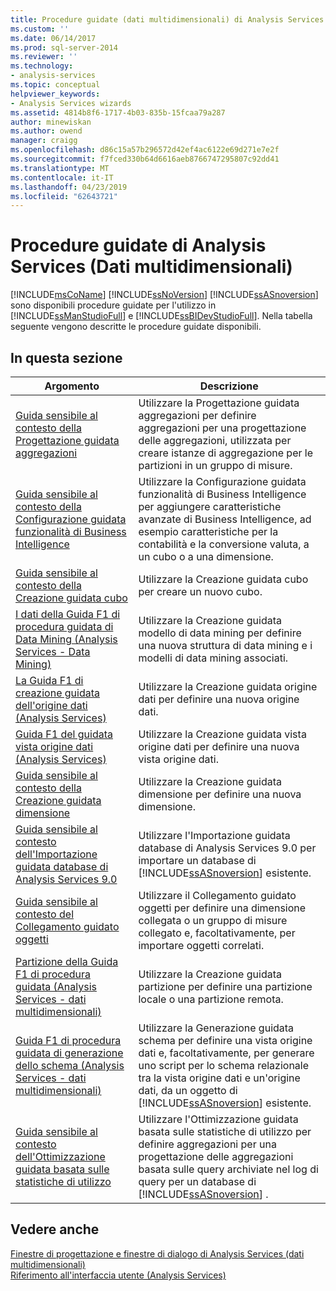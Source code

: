 ```yaml
---
title: Procedure guidate (dati multidimensionali) di Analysis Services | Microsoft Docs
ms.custom: ''
ms.date: 06/14/2017
ms.prod: sql-server-2014
ms.reviewer: ''
ms.technology:
- analysis-services
ms.topic: conceptual
helpviewer_keywords:
- Analysis Services wizards
ms.assetid: 4814b8f6-1717-4b03-835b-15fcaa79a287
author: minewiskan
ms.author: owend
manager: craigg
ms.openlocfilehash: d86c15a57b296572d42ef4ac6122e69d271e7e2f
ms.sourcegitcommit: f7fced330b64d6616aeb8766747295807c92dd41
ms.translationtype: MT
ms.contentlocale: it-IT
ms.lasthandoff: 04/23/2019
ms.locfileid: "62643721"
---
```

# <a name="analysis-services-wizards-multidimensional-data"></a>Procedure guidate di Analysis Services (Dati multidimensionali)
  [!INCLUDE[msCoName](../includes/msconame-md.md)] [!INCLUDE[ssNoVersion](../includes/ssnoversion-md.md)] [!INCLUDE[ssASnoversion](../includes/ssasnoversion-md.md)] sono disponibili procedure guidate per l'utilizzo in [!INCLUDE[ssManStudioFull](../includes/ssmanstudiofull-md.md)] e [!INCLUDE[ssBIDevStudioFull](../includes/ssbidevstudiofull-md.md)]. Nella tabella seguente vengono descritte le procedure guidate disponibili.  
  
## <a name="in-this-section"></a>In questa sezione  
  
|Argomento|Descrizione|  
|-----------|-----------------|  
|[Guida sensibile al contesto della Progettazione guidata aggregazioni](aggregation-design-wizard-f1-help.md)|Utilizzare la Progettazione guidata aggregazioni per definire aggregazioni per una progettazione delle aggregazioni, utilizzata per creare istanze di aggregazione per le partizioni in un gruppo di misure.|  
|[Guida sensibile al contesto della Configurazione guidata funzionalità di Business Intelligence](business-intelligence-wizard-f1-help.md)|Utilizzare la Configurazione guidata funzionalità di Business Intelligence per aggiungere caratteristiche avanzate di Business Intelligence, ad esempio caratteristiche per la contabilità e la conversione valuta, a un cubo o a una dimensione.|  
|[Guida sensibile al contesto della Creazione guidata cubo](cube-wizard-f1-help.md)|Utilizzare la Creazione guidata cubo per creare un nuovo cubo.|  
|[I dati della Guida F1 di procedura guidata di Data Mining &#40;Analysis Services - Data Mining&#41;](data-mining-wizard-f1-help-analysis-services-data-mining.md)|Utilizzare la Creazione guidata modello di data mining per definire una nuova struttura di data mining e i modelli di data mining associati.|  
|[La Guida F1 di creazione guidata dell'origine dati &#40;Analysis Services&#41;](data-source-wizard-f1-help-analysis-services.md)|Utilizzare la Creazione guidata origine dati per definire una nuova origine dati.|  
|[Guida F1 del guidata vista origine dati &#40;Analysis Services&#41;](data-source-view-wizard-f1-help-analysis-services.md)|Utilizzare la Creazione guidata vista origine dati per definire una nuova vista origine dati.|  
|[Guida sensibile al contesto della Creazione guidata dimensione](dimension-wizard-f1-help.md)|Utilizzare la Creazione guidata dimensione per definire una nuova dimensione.|  
|[Guida sensibile al contesto dell'Importazione guidata database di Analysis Services 9.0](import-analysis-services-database-wizard-f1-help.md)|Utilizzare l'Importazione guidata database di Analysis Services 9.0 per importare un database di [!INCLUDE[ssASnoversion](../includes/ssasnoversion-md.md)] esistente.|  
|[Guida sensibile al contesto del Collegamento guidato oggetti](linked-object-wizard-f1-help.md)|Utilizzare il Collegamento guidato oggetti per definire una dimensione collegata o un gruppo di misure collegato e, facoltativamente, per importare oggetti correlati.|  
|[Partizione della Guida F1 di procedura guidata &#40;Analysis Services - dati multidimensionali&#41;](partition-wizard-f1-help-analysis-services-multidimensional-data.md)|Utilizzare la Creazione guidata partizione per definire una partizione locale o una partizione remota.|  
|[Guida F1 di procedura guidata di generazione dello schema &#40;Analysis Services - dati multidimensionali&#41;](schema-generation-wizard-f1-help-analysis-services-multidimensional-data.md)|Utilizzare la Generazione guidata schema per definire una vista origine dati e, facoltativamente, per generare uno script per lo schema relazionale tra la vista origine dati e un'origine dati, da un oggetto di [!INCLUDE[ssASnoversion](../includes/ssasnoversion-md.md)] esistente.|  
|[Guida sensibile al contesto dell'Ottimizzazione guidata basata sulle statistiche di utilizzo](usage-based-optimization-wizard-f1-help.md)|Utilizzare l'Ottimizzazione guidata basata sulle statistiche di utilizzo per definire aggregazioni per una progettazione delle aggregazioni basata sulle query archiviate nel log di query per un database di [!INCLUDE[ssASnoversion](../includes/ssasnoversion-md.md)] .|  
  
## <a name="see-also"></a>Vedere anche  
 [Finestre di progettazione e finestre di dialogo di Analysis Services &#40;dati multidimensionali&#41;](analysis-services-designers-and-dialog-boxes-multidimensional-data.md)   
 [Riferimento all'interfaccia utente &#40;Analysis Services&#41;](user-interface-reference-analysis-services.md)  
  
  
